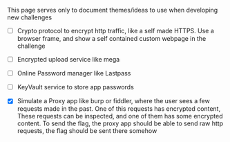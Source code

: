 This page serves only to document themes/ideas to use when developing new challenges

- [ ] Crypto protocol to encrypt http traffic, like a self made HTTPS. Use a browser frame, and show a self contained custom webpage in the challenge

- [ ] Encrypted upload service like mega

- [ ] Online Password manager like Lastpass

- [ ] KeyVault service to store app passwords

- [x] Simulate a Proxy app like burp or fiddler, where the user sees a few requests made in the past. One of this requests has encrypted content, These requests can be inspected, and one of them has some encrypted content. To send the flag, the proxy app should be able to send raw http requests, the flag should be sent there somehow

